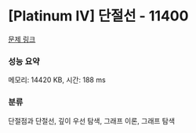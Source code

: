 # [Platinum IV] 단절선 - 11400 

[문제 링크](https://www.acmicpc.net/problem/11400) 

### 성능 요약

메모리: 14420 KB, 시간: 188 ms

### 분류

단절점과 단절선, 깊이 우선 탐색, 그래프 이론, 그래프 탐색
